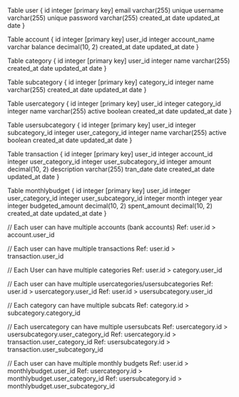 Table user {
  id integer [primary key]
  email varchar(255) unique
  username varchar(255) unique
  password varchar(255)
  created_at date
  updated_at date
}

Table account {
  id integer [primary key]
  user_id integer
  account_name varchar
  balance decimal(10, 2)
  created_at date
  updated_at date
}

Table category {
  id integer [primary key]
  user_id integer
  name varchar(255)
  created_at date
  updated_at date
}

Table subcategory {
  id integer [primary key]
  category_id integer
  name varchar(255)
  created_at date
  updated_at date
}

Table usercategory {
  id integer [primary key]
  user_id integer
  category_id integer
  name varchar(255)
  active boolean
  created_at date
  updated_at date
}

Table usersubcategory {
  id integer [primary key]
  user_id integer
  subcategory_id integer
  user_category_id integer
  name varchar(255)
  active boolean
  created_at date
  updated_at date
}

Table transaction {
  id integer [primary key]
  user_id integer
  account_id integer
  user_category_id integer
  user_subcategory_id integer
  amount decimal(10, 2)
  description varchar(255)
  tran_date date
  created_at date
  updated_at date
}

Table monthlybudget {
  id integer [primary key]
  user_id integer
  user_category_id integer
  user_subcategory_id integer
  month integer
  year integer
  budgeted_amount decimal(10, 2)
  spent_amount decimal(10, 2)
  created_at date
  updated_at date
}

// Each user can have multiple accounts (bank accounts)
Ref: user.id > account.user_id

// Each user can have multiple transactions
Ref: user.id > transaction.user_id

// Each User can have multiple categories
Ref: user.id > category.user_id

// Each user can have multiple usercategories/usersubcategories
Ref: user.id > usercategory.user_id
Ref: user.id > usersubcategory.user_id

// Each category can have multiple subcats
Ref: category.id > subcategory.category_id

// Each usercategory can have multiple usersubcats
Ref: usercategory.id > usersubcategory.user_category_id
Ref: usercategory.id > transaction.user_category_id
Ref: usersubcategory.id > transaction.user_subcategory_id

// Each user can have multiple monthly budgets
Ref: user.id > monthlybudget.user_id
Ref: usercategory.id > monthlybudget.user_category_id
Ref: usersubcategory.id > monthlybudget.user_subcategory_id







